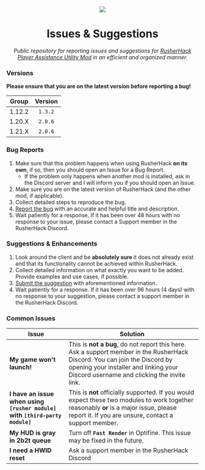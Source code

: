 <div align="center">
<a href="https://rusherhack.org/" target="_blank"><img src="https://rusherhack.org/assets/rusherhack-logo-long.png"></a>

Issues & Suggestions
===

*Public repository for reporting issues and suggestions for [RusherHack Player Assistance Utility Mod][RusherHack website] in an efficient and organized manner.*

</div>


### Versions

**Please ensure that you are on the latest version before reporting a bug!**

| Group | Version |
| :---: | :-----: |
| 1.12.2 | `1.3.2` |
| 1.20.X | `2.0.6` |
| 1.21.X | `2.0.6` |

### Bug Reports

1. Make sure that this problem happens when using RusherHack **on its own**, if so, then you should open an Issue for a Bug Report.
   - If the problem only happens when another mod is installed, ask in the Discord server and I will inform you if you should open an Issue.
2. Make sure you are on the latest version of RusherHack (and the other mod, if applicable).
3. Collect detailed steps to reproduce the bug.
4. [Report the bug][new bug] with an accurate and helpful title and description.
5. Wait patiently for a response. If it has been over 48 hours with no response to your issue, please contact a Support member in the RusherHack Discord.

### Suggestions & Enhancements

1. Look around the client and be **absolutely sure** it does not already exist and that its functionality cannot be achieved within RusherHack.
2. Collect detailed information on what exactly you want to be added. Provide examples and use cases, if possible.
3. [Submit the suggestion][new suggestion] with aforementioned information.
4. Wait patiently for a response. If it has been over 96 hours (4 days) with no response to your suggestion, please contact a support member in the RusherHack Discord.

### Common Issues

| Issue | Solution |
| ----- | -------- |
| **My game won't launch!** | This is **not a bug**, do not report this here. Ask a support member in the RusherHack Discord. You can join the Discord by opening your installer and linking your Discord username and clicking the invite link. |
| **I have an issue when using `[rusher module]` with `[third-party module]`** | This is **not** officially supported. If you would expect these two modules to work together reasonably **or** is a major issue, please report it. If you are unsure, contact a support member. |
| **My HUD is gray in 2b2t queue** | Turn off **`Fast Render`** in Optifine. This issue may be fixed in the future. |
| **I need a HWID reset** | Ask a support member in the RusherHack Discord |

[RusherHack website]: https://rusherhack.org
[new bug]: https://github.com/John200410/rusherhack-issues/issues/new?assignees=&labels=bug&template=bug_report.md&title=%5BBUG%5D+
[new suggestion]: https://github.com/John200410/rusherhack-issues/issues/new?assignees=&labels=enhancement&template=feature_request.md&title=%5BFEATURE%5D+
